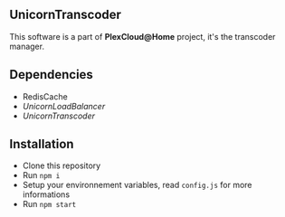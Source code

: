 ## UnicornTranscoder

This software is a part of __PlexCloud@Home__ project, it's the transcoder manager.

## Dependencies
* RedisCache
* *UnicornLoadBalancer*
* *UnicornTranscoder*

## Installation
* Clone this repository
* Run `npm i`
* Setup your environnement variables, read `config.js` for more informations
* Run `npm start`
